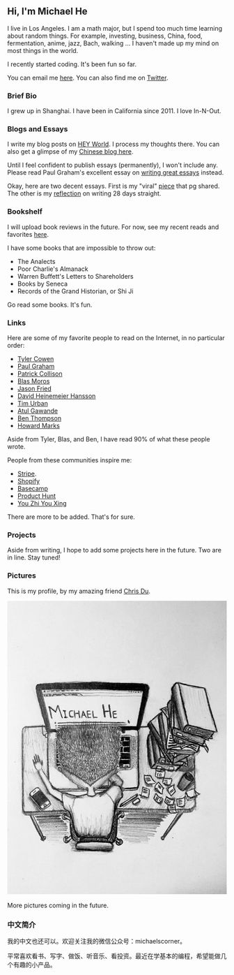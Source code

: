 ## Hi, I'm Michael He

I live in Los Angeles. I am a math major, but I spend too much time learning about random things. For example, investing, business, China, food, fermentation, anime, jazz, Bach, walking ... I haven't made up my mind on most things in the world.

I recently started coding. It's been fun so far.

You can email me [here](mailto:michaelhe@hey.com).
You can also find me on [Twitter](https://twitter.com/hi_michaelh).

### Brief Bio

I grew up in Shanghai. I have been in California since 2011. I love In-N-Out.

### Blogs and Essays

I write my blog posts on [HEY World](https://world.hey.com/michaelhe/). I process my thoughts there. You can also get a glimpse of my [Chinese blog here](https://mp.weixin.qq.com/s?__biz=MzIxMzg5Mjk0Mg==&mid=2247484458&idx=1&sn=3919d7831550a91998766663b3924109&chksm=97aeae0ba0d9271dd1f2ff48135929f4d24dacce95eec0f149913be991bbedb73561de769791&token=1805372847&lang=zh_CN#rd).

Until I feel confident to publish essays (permanently), I won't include any. Please read Paul Graham's excellent essay on [writing great essays](http://paulgraham.com/useful.html) instead.

Okay, here are two decent essays. First is my "viral" [piece](https://world.hey.com/michaelhe/why-kids-hate-writing-0df7b6ad) that pg shared. The other is my [reflection](https://world.hey.com/michaelhe/28-days-later-b7ca0493) on writing 28 days straight.

### Bookshelf

I will upload book reviews in the future. For now, see my recent reads and favorites [here](https://www.zeneca.io/michaelhe).

I have some books that are impossible to throw out:
* The Analects
* Poor Charlie's Almanack
* Warren Buffett's Letters to Shareholders
* Books by Seneca
* Records of the Grand Historian, or Shi Ji

Go read some books. It's fun.

### Links

Here are some of my favorite people to read on the Internet, in no particular order:
* [Tyler Cowen](https://marginalrevolution.com/)
* [Paul Graham](http://paulgraham.com/articles.html)
* [Patrick Collison](https://patrickcollison.com/)
* [Blas Moros](https://blas.com/)
* [Jason Fried](https://world.hey.com/jason)
* [David Heinemeier Hansson](https://world.hey.com/dhh)
* [Tim Urban](https://waitbutwhy.com/)
* [Atul Gawande](http://atulgawande.com/articles/)
* [Ben Thompson](https://stratechery.com/)
* [Howard Marks](https://www.oaktreecapital.com/insights/howard-marks-memos/)

Aside from Tyler, Blas, and Ben, I have read 90% of what these people wrote.  

People from these communities inspire me:
* [Stripe](https://stripe.com/).
* [Shopify](https://www.shopify.com/)
* [Basecamp](https://basecamp.com/)
* [Product Hunt](https://www.producthunt.com/)
* [You Zhi You Xing](https://youzhiyouxing.cn/)

There are more to be added. That's for sure.

### Projects

Aside from writing, I hope to add some projects here in the future. Two are in line. Stay tuned!

### Pictures

This is my profile, by my amazing friend [Chris Du](https://chrisdu.me/).

![Image of Michael](https://github.com/himichaelh/himichaelh.github.io/blob/main/michael_he.jpeg?raw=true)

More pictures coming in the future.

### 中文简介

我的中文也还可以。欢迎关注我的微信公众号：michaelscorner。

平常喜欢看书、写字、做饭、听音乐、看投资。最近在学基本的编程，希望能做几个有趣的小产品。

